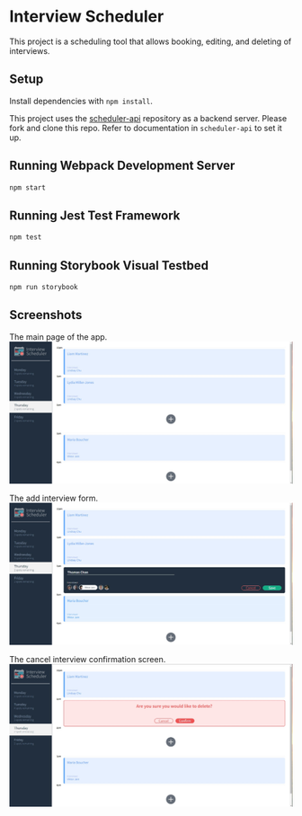 # Interview Scheduler
This project is a scheduling tool that allows booking, editing, and deleting of interviews.

## Setup

Install dependencies with `npm install`.

This project uses the [scheduler-api](https://github.com/lighthouse-labs/scheduler-api) repository as a backend server. Please fork and clone this repo. Refer to documentation in `scheduler-api` to set it up.

## Running Webpack Development Server

```sh
npm start
```

## Running Jest Test Framework

```sh
npm test
```

## Running Storybook Visual Testbed

```sh
npm run storybook
```
## Screenshots

The main page of the app.
!["The main page of the app"](https://github.com/zachmanac/scheduler/blob/master/docs/scheduler-main-page.jpg?raw=true)

The add interview form.
!["The add interview form"](https://github.com/zachmanac/scheduler/blob/master/docs/scheduler-add-interview.jpg?raw=true)

The cancel interview confirmation screen.
!["The cancel interview confirmation screen"](https://github.com/zachmanac/scheduler/blob/master/docs/scheduler-delete-page.jpg?raw=true)